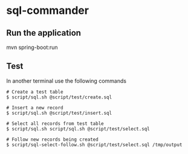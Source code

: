 # sql-commander

## Run the application
mvn spring-boot:run

## Test

In another terminal use the following commands
```
# Create a test table
$ script/sql.sh @script/test/create.sql

# Insert a new record
$ script/sql.sh @script/test/insert.sql

# Select all records from test table
$ script/sql.sh script/sql.sh @script/test/select.sql

# Follow new records being created
$ script/sql-select-follow.sh @script/test/select.sql /tmp/output
```